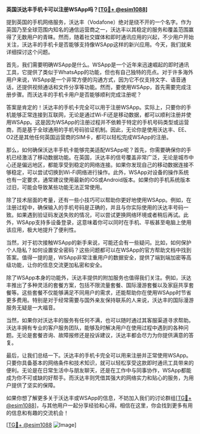 **英国沃达丰手机卡可以注册WSApp吗？[[TG💪+ @esim1088](https://t.me/s/esim1088)]**

提到英国的手机网络服务，沃达丰（Vodafone）绝对是绕不开的一个名字。作为英国乃至全球范围内知名的通信运营商之一，沃达丰以其稳定的服务和覆盖范围赢得了无数用户的青睐。然而，随着社交媒体和即时通讯应用的兴起，不少用户开始关注，沃达丰的手机卡是否能够支持像WSApp这样的新兴应用。今天，我们就来详细探讨这个问题。

首先，我们需要明确WSApp是什么。WSApp是一个近年来迅速崛起的即时通讯工具，它提供了类似于WhatsApp的功能，但也有自己独特的亮点。对于许多海外用户来说，WSApp是一个非常方便的沟通方式，因为它不仅支持文字、语音通话，还提供视频通话和文件分享等功能。然而，要使用WSApp，首先需要完成注册步骤。而沃达丰的手机卡用户是否能够顺利完成注册呢？

答案是肯定的！沃达丰的手机卡完全可以用于注册WSApp。实际上，只要你的手机能够正常连接到互联网，无论是通过Wi-Fi还是移动数据，都可以顺利注册并使用WSApp。这是因为WSApp的注册过程并不依赖于特定的手机号码类型或运营商，而是基于全球通用的手机号码验证机制。因此，无论你是使用沃达丰、EE、O2还是其他任何英国运营商的SIM卡，都可以轻松完成WSApp的注册。

那么，如何确保沃达丰手机卡能够完美适配WSApp呢？首先，你需要确保你的手机已经激活了移动数据功能。在英国，沃达丰的信号覆盖非常广泛，无论是城市中心还是偏远地区，都能享受到稳定的网络连接。如果你发现自己的移动数据连接不够稳定，可以尝试切换到Wi-Fi网络进行操作。此外，WSApp对设备的操作系统也有一定要求，通常建议使用最新的iOS或Android版本。如果你的手机系统版本过旧，可能会导致某些功能无法正常使用。

除了技术层面的考量，还有一些小技巧可以帮助你更好地使用WSApp。例如，在注册过程中，确保输入的手机号码是正确的，并且与你实际使用的沃达丰号码一致。如果遇到验证码发送失败的情况，可以尝试更换网络环境或者稍后再试。此外，WSApp支持多设备登录，这意味着你可以同时在手机、平板甚至电脑上使用该应用，极大地提升了便利性。

当然，对于初次接触WSApp的新手来说，可能还会有一些疑问。比如，如何保护个人隐私？如何设置安全密码？这些问题都可以在WSApp的官方帮助文档中找到答案。值得一提的是，WSApp非常注重用户的数据安全，提供了端到端加密等高级功能，让你的信息交流更加私密和安全。

除了WSApp本身的功能外，沃达丰提供的附加服务也值得我们关注。例如，沃达丰推出了多种灵活的套餐方案，包括不限流量套餐、国际漫游套餐以及家庭共享套餐等。这些套餐不仅能够满足不同用户的需求，还能帮助你在使用WSApp时节省更多费用。特别是对于经常需要与国外亲友保持联系的人来说，沃达丰的国际漫游服务无疑是一大福音。

当然，如果你对沃达丰的服务有任何不满，也可以随时通过其客服渠道寻求帮助。沃达丰拥有专业的客户服务团队，能够及时解决用户在使用过程中遇到的各种问题。无论是套餐咨询、故障报修还是投诉建议，沃达丰都会尽力为你提供满意的答复。

最后，让我们总结一下。沃达丰的手机卡完全可以用来注册并正常使用WSApp。只要你具备基本的网络条件和技术知识，就可以轻松享受这款即时通讯工具带来的便利。无论是在日常生活中与朋友聊天，还是在工作中与同事协作，WSApp都能成为你不可或缺的好帮手。而沃达丰则凭借其强大的网络实力和贴心的服务，为用户提供了坚实的保障。

如果你想了解更多关于沃达丰或WSApp的信息，不妨加入我们的讨论群组[[TG💪+ @esim1088](https://t.me/s/esim1088)]，与其他用户一起分享经验和心得。相信在这里，你会找到更多有用的信息和有趣的交流机会！

[[TG💪+ @esim1088](https://t.me/s/esim1088) ![Image](https://i.postimg.cc/4NQfJmqS/Snipaste-2025-05-13-00-14-12.png)]